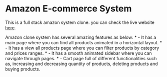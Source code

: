 # Amazon E-commerce System

This is a full stack amazon system clone. you can check the live website [here](https://amazon-ecommerce-system.netlify.app/).

Amazon clone system has several amazing features as below:
        * - It has a main page where you can find all products animated in a horizontal layout.
        * - It has a view all products page where you can filter products by category and prices ranges.
        * - It has a smooth animated sidebar where you can navigate through pages.
        * - Cart page full of different functionalities such as, increasing and decreasing quantity of products, deleting products and buying products.